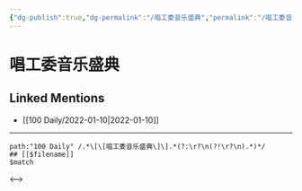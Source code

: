 ```yaml
---
{"dg-publish":true,"dg-permalink":"/唱工委音乐盛典","permalink":"/唱工委音乐盛典/"}
---
```


# 唱工委音乐盛典

## Linked Mentions
- [[100 Daily/2022-01-10\|2022-01-10]]


---

```expander
path:"100 Daily" /.*\[\[唱工委音乐盛典\]\].*(?:\r?\n(?!\r?\n).*)*/
## [[$filename]]
$match
```

<-->
